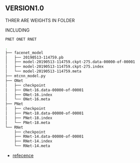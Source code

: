 ## VERSION1.0
THRER ARE WEIGHTS IN FOLDER

INCLUDING
``` 
PNET ONET RNET
```

```bash
.
├── facenet_model
│   ├── 20190513-114759.pb
│   ├── model-20190513-114759.ckpt-275.data-00000-of-00001
│   ├── model-20190513-114759.ckpt-275.index
│   └── model-20190513-114759.meta
├── mtcnn_model.py
├── ONet
│   ├── checkpoint
│   ├── ONet-16.data-00000-of-00001
│   ├── ONet-16.index
│   └── ONet-16.meta
├── PNet
│   ├── checkpoint
│   ├── PNet-18.data-00000-of-00001
│   ├── PNet-18.index
│   └── PNet-18.meta
└── RNet
    ├── checkpoint
    ├── RNet-14.data-00000-of-00001
    ├── RNet-14.index
    └── RNet-14.meta

```
* [refecence](https://arxiv.org/pdf/1604.02878.pdf)
